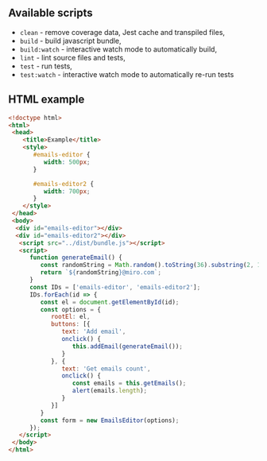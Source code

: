 ## Available scripts

+ `clean` - remove coverage data, Jest cache and transpiled files,
+ `build` - build javascript bundle,
+ `build:watch` - interactive watch mode to automatically build,
+ `lint` - lint source files and tests,
+ `test` - run tests,
+ `test:watch` - interactive watch mode to automatically re-run tests

## HTML example

```html
<!doctype html>
<html>
 <head>
    <title>Example</title>
    <style>
       #emails-editor {
          width: 500px;
       }

       #emails-editor2 {
          width: 700px;
       }
    </style>
 </head>
 <body>
  <div id="emails-editor"></div>
  <div id="emails-editor2"></div>
   <script src="../dist/bundle.js"></script>
   <script>
      function generateEmail() {
         const randomString = Math.random().toString(36).substring(2, 15);
         return `${randomString}@miro.com`;
      }
      const IDs = ['emails-editor', 'emails-editor2'];
      IDs.forEach(id => {
         const el = document.getElementById(id);
         const options = {
            rootEl: el,
            buttons: [{
               text: 'Add email',
               onclick() {
                  this.addEmail(generateEmail());
               }
            }, {
               text: 'Get emails count',
               onclick() {
                  const emails = this.getEmails();
                  alert(emails.length);
               }
            }]
         }
         const form = new EmailsEditor(options);
      });
   </script>
 </body>
</html>

```
